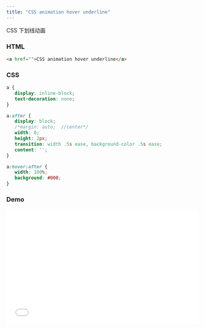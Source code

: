 ```yaml
---
title: "CSS animation hover underline"
---
```


CSS 下划线动画

### HTML

```html
<a href="">CSS animation hover underline</a>
```

### CSS

 ```css
a {
    display: inline-block;
    text-decoration: none;
}

a:after {
    display: block;
    /*margin: auto;  //center*/
    width: 0;
    height: 2px;
    transition: width .5s ease, background-color .5s ease;
    content: '';
}

a:hover:after {
    width: 100%;
    background: #000;
}
```

<!-- more -->

### Demo

<iframe height='300' scrolling='no' title='CSS animation hover underline' src='//codepen.io/lcrccr/embed/preview/WzLavq/?height=300&theme-id=33119&default-tab=result&embed-version=2' frameborder='no' allowtransparency='true' allowfullscreen='true' style='width: 100%;'>See the Pen <a href='https://codepen.io/lcrccr/pen/WzLavq/'>CSS animation hover underline</a> by Leslie Lai (<a href='https://codepen.io/lcrccr'>@lcrccr</a>) on <a href='https://codepen.io'>CodePen</a>.
</iframe>